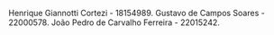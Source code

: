 Henrique Giannotti Cortezi - 18154989.
Gustavo de Campos Soares - 22000578.
João Pedro de Carvalho Ferreira - 22015242.
